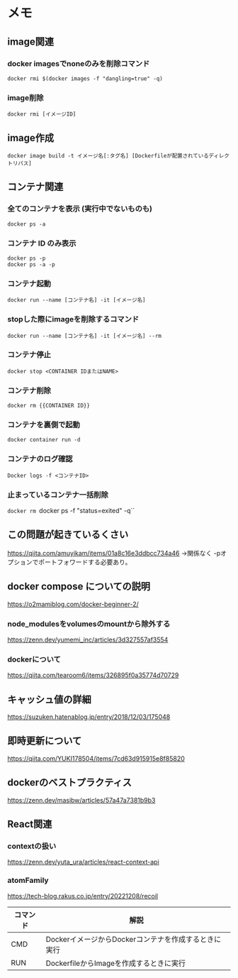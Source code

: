 # メモ

## image関連

### docker imagesでnoneのみを削除コマンド
`docker rmi $(docker images -f "dangling=true" -q)`

### image削除
`docker rmi [イメージID]`

## image作成
`docker image build -t イメージ名[:タグ名] [Dockerfileが配置されているディレクトリパス]`

## コンテナ関連

### 全てのコンテナを表示 (実行中でないものも)
`docker ps -a`

### コンテナ ID のみ表示
`docker ps -p`  
`docker ps -a -p`

### コンテナ起動
`docker run --name [コンテナ名] -it [イメージ名]`

### stopした際にimageを削除するコマンド
`docker run --name [コンテナ名] -it [イメージ名] --rm`

### コンテナ停止
`docker stop <CONTAINER IDまたはNAME>`

### コンテナ削除
`docker rm {{CONTAINER ID}}`

### コンテナを裏側で起動
`docker container run -d`

### コンテナのログ確認
`Docker logs -f <コンテナID>`

### 止まっているコンテナ一括削除
`docker rm `docker ps -f "status=exited" -q``

## この問題が起きているくさい
https://qiita.com/amuyikam/items/01a8c16e3ddbcc734a46
→関係なく -pオプションでポートフォワードする必要あり。

## docker compose についての説明
https://o2mamiblog.com/docker-beginner-2/

### node_modulesをvolumesのmountから除外する
https://zenn.dev/yumemi_inc/articles/3d327557af3554

### dockerについて
https://qiita.com/tearoom6/items/326895f0a35774d70729

## キャッシュ値の詳細
https://suzuken.hatenablog.jp/entry/2018/12/03/175048

## 即時更新について
https://qiita.com/YUKI178504/items/7cd63d915915e8f85820

## dockerのベストプラクティス
https://zenn.dev/masibw/articles/57a47a7381b9b3

## React関連

### contextの扱い
https://zenn.dev/yuta_ura/articles/react-context-api

### atomFamily
https://tech-blog.rakus.co.jp/entry/20221208/recoil

| コマンド | 解説                                                 | 
| -------- | ---------------------------------------------------- | 
| CMD      | DockerイメージからDockerコンテナを作成するときに実行 | 
| RUN      | DockerfileからImageを作成するときに実行              | 
